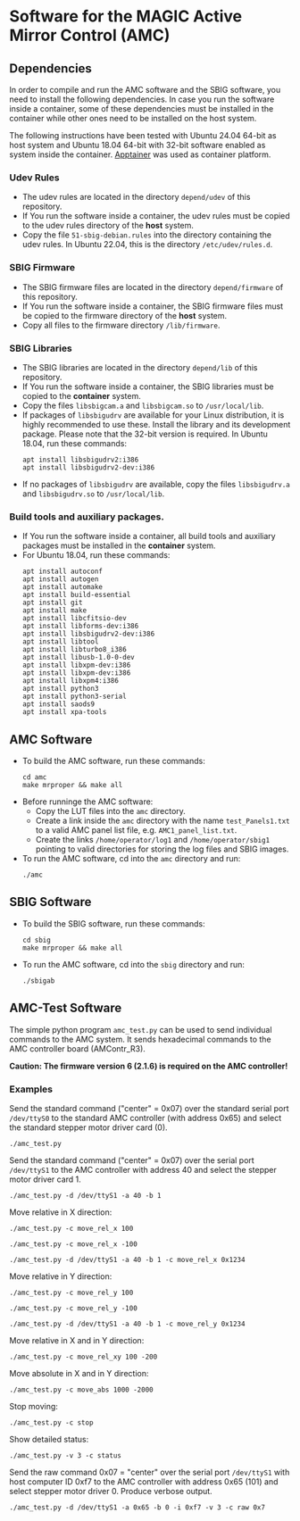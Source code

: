 Software for the MAGIC Active Mirror Control (AMC)
==================================================

## Dependencies

In order to compile and run the AMC software and the SBIG software, you need to
install the following dependencies. In case you run the software inside a
container, some of these dependencies must be installed in the container while
other ones need to be installed on the host system.  

The following instructions have been tested with Ubuntu 24.04 64-bit as host
system and Ubuntu 18.04 64-bit with 32-bit software enabled as system inside
the container.
[Apptainer](https://apptainer.org/ "Apptainer is an open source container platform")
was used as container platform.


### Udev Rules

* The udev rules are located in the directory ```depend/udev``` of
  this repository.
* If You run the software inside a container, the udev rules must be copied to
  the udev rules directory of the **host** system.
* Copy the file ```51-sbig-debian.rules``` into the directory containing the
  udev rules. In Ubuntu 22.04, this is the directory ```/etc/udev/rules.d```.


### SBIG Firmware

* The SBIG firmware files are located in the directory
  ```depend/firmware``` of this repository.
* If You run the software inside a container, the SBIG firmware files must be
  copied to the firmware directory of the **host** system.
* Copy all files to the firmware directory ```/lib/firmware```. 


### SBIG Libraries

* The SBIG libraries are located in the directory
  ```depend/lib``` of this repository.
* If You run the software inside a container, the SBIG libraries must be
  copied to the **container** system.
* Copy the files ```libsbigcam.a``` and ```libsbigcam.so``` to
  ```/usr/local/lib```.
* If packages of ```libsbigudrv``` are available for your Linux distribution,
  it is highly recommended to use these. Install the library and its
  development package. Please note that the 32-bit version is required.
  In Ubuntu 18.04, run these commands:
  ```
  apt install libsbigudrv2:i386
  apt install libsbigudrv2-dev:i386
  ```
* If no packages of ```libsbigudrv``` are available, copy the files
  ```libsbigudrv.a``` and ```libsbigudrv.so``` to ```/usr/local/lib```.


### Build tools and auxiliary packages.

* If You run the software inside a container, all build tools and auxiliary
  packages must be installed in the **container** system.
* For Ubuntu 18.04, run these commands:
  ```
  apt install autoconf
  apt install autogen
  apt install automake
  apt install build-essential
  apt install git
  apt install make
  apt install libcfitsio-dev
  apt install libforms-dev:i386
  apt install libsbigudrv2-dev:i386
  apt install libtool
  apt install libturbo8_i386
  apt install libusb-1.0-0-dev
  apt install libxpm-dev:i386
  apt install libxpm-dev:i386
  apt install libxpm4:i386
  apt install python3
  apt install python3-serial
  apt install saods9
  apt install xpa-tools
  ```



## AMC Software

* To build the AMC software, run these commands:
  ```
  cd amc
  make mrproper && make all
  ```
* Before runninge the AMC software:
  - Copy the LUT files into the ```amc``` directory.
  - Create a link inside the ```amc``` directory with the name
    ```test_Panels1.txt``` to a valid AMC panel list file, e.g.
    ```AMC1_panel_list.txt```.
  - Create the links ```/home/operator/log1``` and ```/home/operator/sbig1```
    pointing to valid directories for storing the log files and SBIG images.
* To run the AMC software, cd into the ```amc``` directory and run:
  ```
  ./amc
  ```



## SBIG Software

* To build the SBIG software, run these commands:
  ```
  cd sbig
  make mrproper && make all
  ```
* To run the AMC software, cd into the ```sbig``` directory and run:
  ```
  ./sbigab
  ```



## AMC-Test Software

The simple python program ```amc_test.py``` can be used to send individual
commands to the AMC system. It sends hexadecimal commands to the AMC controller
board (AMContr_R3).  

__Caution: The firmware version 6 (2.1.6) is required on the AMC controller!__


### Examples

Send the standard command ("center" = 0x07) over the standard serial port
```/dev/ttyS0``` to the standard AMC controller (with address 0x65) and select
the standard stepper motor driver card (0).
```
./amc_test.py
```

Send the standard command ("center" = 0x07) over the serial port
```/dev/ttyS1``` to the AMC controller with address 40 and select the stepper
motor driver card 1.
```
./amc_test.py -d /dev/ttyS1 -a 40 -b 1
```

Move relative in X direction:
```
./amc_test.py -c move_rel_x 100
```
```
./amc_test.py -c move_rel_x -100
```
```
./amc_test.py -d /dev/ttyS1 -a 40 -b 1 -c move_rel_x 0x1234
```

Move relative in Y direction:
```
./amc_test.py -c move_rel_y 100
```
```
./amc_test.py -c move_rel_y -100
```
```
./amc_test.py -d /dev/ttyS1 -a 40 -b 1 -c move_rel_y 0x1234
```

Move relative in X and in Y direction:
```
./amc_test.py -c move_rel_xy 100 -200
```

Move absolute in X and in Y direction:
```
./amc_test.py -c move_abs 1000 -2000
```

Stop moving:
```
./amc_test.py -c stop
```

Show detailed status:
```
./amc_test.py -v 3 -c status
```

Send the raw command 0x07 = "center" over the serial port ```/dev/ttyS1``` with
host computer ID 0xf7 to the AMC controller with address 0x65 (101) and select
stepper motor driver 0. Produce verbose output.
```
./amc_test.py -d /dev/ttyS1 -a 0x65 -b 0 -i 0xf7 -v 3 -c raw 0x7
```

